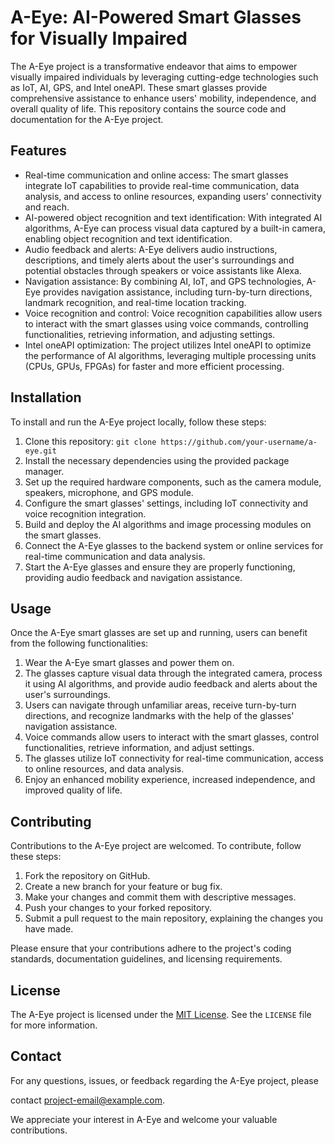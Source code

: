 # A-Eye: AI-Powered Smart Glasses for Visually Impaired

The A-Eye project is a transformative endeavor that aims to empower visually impaired individuals by leveraging cutting-edge technologies such as IoT, AI, GPS, and Intel oneAPI. These smart glasses provide comprehensive assistance to enhance users' mobility, independence, and overall quality of life. This repository contains the source code and documentation for the A-Eye project.

## Features

- Real-time communication and online access: The smart glasses integrate IoT capabilities to provide real-time communication, data analysis, and access to online resources, expanding users' connectivity and reach.
- AI-powered object recognition and text identification: With integrated AI algorithms, A-Eye can process visual data captured by a built-in camera, enabling object recognition and text identification.
- Audio feedback and alerts: A-Eye delivers audio instructions, descriptions, and timely alerts about the user's surroundings and potential obstacles through speakers or voice assistants like Alexa.
- Navigation assistance: By combining AI, IoT, and GPS technologies, A-Eye provides navigation assistance, including turn-by-turn directions, landmark recognition, and real-time location tracking.
- Voice recognition and control: Voice recognition capabilities allow users to interact with the smart glasses using voice commands, controlling functionalities, retrieving information, and adjusting settings.
- Intel oneAPI optimization: The project utilizes Intel oneAPI to optimize the performance of AI algorithms, leveraging multiple processing units (CPUs, GPUs, FPGAs) for faster and more efficient processing.

## Installation

To install and run the A-Eye project locally, follow these steps:

1. Clone this repository: `git clone https://github.com/your-username/a-eye.git`
2. Install the necessary dependencies using the provided package manager.
3. Set up the required hardware components, such as the camera module, speakers, microphone, and GPS module.
4. Configure the smart glasses' settings, including IoT connectivity and voice recognition integration.
5. Build and deploy the AI algorithms and image processing modules on the smart glasses.
6. Connect the A-Eye glasses to the backend system or online services for real-time communication and data analysis.
7. Start the A-Eye glasses and ensure they are properly functioning, providing audio feedback and navigation assistance.

## Usage

Once the A-Eye smart glasses are set up and running, users can benefit from the following functionalities:

1. Wear the A-Eye smart glasses and power them on.
2. The glasses capture visual data through the integrated camera, process it using AI algorithms, and provide audio feedback and alerts about the user's surroundings.
3. Users can navigate through unfamiliar areas, receive turn-by-turn directions, and recognize landmarks with the help of the glasses' navigation assistance.
4. Voice commands allow users to interact with the smart glasses, control functionalities, retrieve information, and adjust settings.
5. The glasses utilize IoT connectivity for real-time communication, access to online resources, and data analysis.
6. Enjoy an enhanced mobility experience, increased independence, and improved quality of life.

## Contributing

Contributions to the A-Eye project are welcomed. To contribute, follow these steps:

1. Fork the repository on GitHub.
2. Create a new branch for your feature or bug fix.
3. Make your changes and commit them with descriptive messages.
4. Push your changes to your forked repository.
5. Submit a pull request to the main repository, explaining the changes you have made.

Please ensure that your contributions adhere to the project's coding standards, documentation guidelines, and licensing requirements.

## License

The A-Eye project is licensed under the [MIT License](https://opensource.org/licenses/MIT). See the `LICENSE` file for more information.

## Contact

For any questions, issues, or feedback regarding the A-Eye project, please

 contact [project-email@example.com](mailto:aryankhanna208@gmail.com.com).

We appreciate your interest in A-Eye and welcome your valuable contributions.
